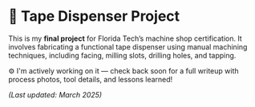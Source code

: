 # 🧻 Tape Dispenser Project

This is my **final project** for Florida Tech’s machine shop certification. It involves fabricating a functional tape dispenser using manual machining techniques, including facing, milling slots, drilling holes, and tapping.

⚙️ I'm actively working on it — check back soon for a full writeup with process photos, tool details, and lessons learned!

_(Last updated: March 2025)_
